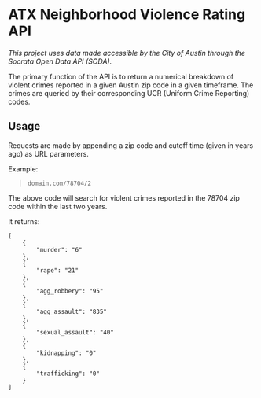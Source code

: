 # ATX Neighborhood Violence Rating API

*This project uses data made accessible by the City of Austin through the Socrata Open Data API (SODA).*

The primary function of the API is to return a numerical breakdown of violent crimes reported in a given Austin zip code in a given timeframe. The crimes are queried by their corresponding UCR (Uniform Crime Reporting) codes. 


## Usage

Requests are made by appending a zip code and cutoff time (given in years ago) as URL parameters.

Example:

> `domain.com/78704/2` 

The above code will search for violent crimes reported in the 78704 zip code within the last two years.

It returns:


    [
        {
            "murder": "6"
        },
        {
            "rape": "21"
        },
        {
            "agg_robbery": "95"
        },
        {
            "agg_assault": "835"
        },
        {
            "sexual_assault": "40"
        },
        {
            "kidnapping": "0"
        },
        {
            "trafficking": "0"
        }
    ]
